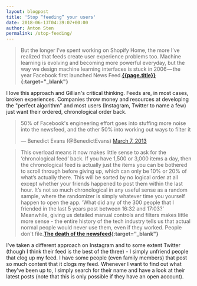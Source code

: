 ```yaml
---
layout: blogpost
title: 'Stop “feeding” your users'
date: 2018-06-13T04:39:07+00:00
author: Anton Sten
permalink: /stop-feeding/
---
```


>But the longer I’ve spent working on Shopify Home, the more I’ve realized that feeds create user experience problems too. Machine learning is evolving and becoming more powerful everyday, but the way we design machine learning interfaces is stuck in 2006 — the year Facebook first launched News Feed.**[{{page.title}}](https://ux.shopify.com/stop-feeding-your-users-a859730a86d6){:target="_blank"}**

I love this approach and Gillian's critical thinking. Feeds are, in most cases, broken experiences. Companies throw money and resources at developing the "perfect algorithm" and most users (Instagram, Twitter to name a few) just want their ordered, chronological order back.

<blockquote class="twitter-tweet" data-lang="en"><p lang="en" dir="ltr">50% of Facebook&#39;s engineering effort goes into stuffing more noise into the newsfeed, and the other 50% into working out ways to filter it</p>&mdash; Benedict Evans (@BenedictEvans) <a href="https://twitter.com/BenedictEvans/status/309735715879653376?ref_src=twsrc%5Etfw">March 7, 2013</a></blockquote> <script async src="https://platform.twitter.com/widgets.js" charset="utf-8"></script>

>This overload means it now makes little sense to ask for the ‘chronological feed’ back. If you have 1,500 or 3,000 items a day, then the chronological feed is actually just the items you can be bothered to scroll through before giving up, which can only be 10% or 20% of what’s actually there. This will be sorted by no logical order at all except whether your friends happened to post them within the last hour. It’s not so much chronological in any useful sense as a random sample, where the randomizer is simply whatever time you yourself happen to open the app. ’What did any of the 300 people that I friended in the last 5 years post between 16:32 and 17:03?’ Meanwhile, giving us detailed manual controls and filters makes little more sense - the entire history of the tech industry tells us that actual normal people would never use them, even if they worked. People don't file.**[The death of the newsfeed](https://www.ben-evans.com/benedictevans/2018/4/2/the-death-of-the-newsfeed){:target="_blank"}**

I've taken a different approach on Instagram and to some extent Twitter (though I think their feed is the best of the three) - I simply unfriend people that clog up my feed. I have some people (even family members) that post so much content that it clogs my feed. Whenever I want to find out what they've been up to, I simply search for their name and have a look at their latest posts (note that this is only possible if they have an open account). 

